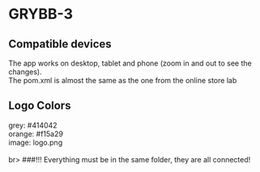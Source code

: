 # GRYBB-3
## Compatible devices
The app works on desktop, tablet and phone (zoom in and out to see the changes). <br>
The pom.xml is almost the same as the one from the online store lab <br>
## Logo Colors
grey: #414042 <br>
orange: #f15a29 <br>
image: logo.png<br><br>br>
###!!!
Everything must be in the same folder, they are all connected!
